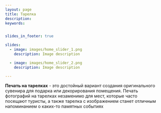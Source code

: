 ```yaml
---
layout: page
title: Тарелка
description:
keywords:


slides_in_footer: true

slides:
  - image: images/home_slider_1.png
    description: Image description

  - image: images/home_slider_2.png
    description: Image description

---
```



**Печать на тарелках** - это достойный вариант создания оригинального сувенира для подарка или декорирования помещения. Печать фотографий на тарелках незаменимо для мест, которые часто посещают туристы, а также тарелка с изображением станет отличным напоминанием о каких-то памятных событиях